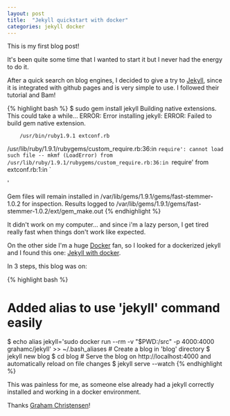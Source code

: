```yaml
---
layout: post
title:  "Jekyll quickstart with docker"
categories: jekyll docker
---
```


This is my first blog post!

It's been quite some time that I wanted to start it but I never had the energy to do it.

After a quick search on blog engines, I decided to give a try to [Jekyll][jekyll], since it is integrated with github pages and is very simple to use.
I followed their tutorial and Bam! 

{% highlight bash %}
$ sudo gem install jekyll
Building native extensions.  This could take a while...
ERROR:  Error installing jekyll:
	ERROR: Failed to build gem native extension.

        /usr/bin/ruby1.9.1 extconf.rb
/usr/lib/ruby/1.9.1/rubygems/custom_require.rb:36:in `require': cannot load such file -- mkmf (LoadError)
	from /usr/lib/ruby/1.9.1/rubygems/custom_require.rb:36:in `require'
	from extconf.rb:1:in `<main>'


Gem files will remain installed in /var/lib/gems/1.9.1/gems/fast-stemmer-1.0.2 for inspection.
Results logged to /var/lib/gems/1.9.1/gems/fast-stemmer-1.0.2/ext/gem_make.out
{% endhighlight %}

It didn't work on my computer... and since i'm a lazy person, I get tired really fast when things don't work like expected.

On the other side I'm a huge [Docker][docker] fan, so I looked for a dockerized jekyll and I found this one: [Jekyll with docker][jekyll-docker].

In 3 steps, this blog was on:

{% highlight bash %}
# Added alias to use 'jekyll' command easily
$ echo alias jekyll=\'sudo docker run --rm -v \"\$PWD:/src\" -p 4000:4000 grahamc/jekyll\' >> ~/.bash_aliases
# Create a blog in 'blog' directory
$ jekyll new blog
$ cd blog
# Serve the blog on http://localhost:4000 and automatically reload on file changes
$ jekyll serve --watch
{% endhighlight %}

This was painless for me, as someone else already had a jekyll correctly installed and working in a docker environment.

Thanks [Graham Christensen][grahamc]!

[jekyll]:    http://jekyllrb.com
[docker]:    https://www.docker.com/
[jekyll-docker]: https://registry.hub.docker.com/u/grahamc/jekyll/
[grahamc]: http://grahamc.com/
